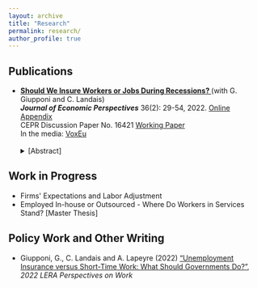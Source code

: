 ```yaml
---
layout: archive
title: "Research"
permalink: research/
author_profile: true
---
```


## Publications

<ul>
<li> <b> <a href="https://pubs.aeaweb.org/doi/pdfplus/10.1257/jep.36.2.29"> Should We Insure Workers or Jobs During Recessions? </a> </b> (with G. Giupponi and C. Landais)
</li> 
<b> <em> Journal of Economic Perspectives</em></b> 36(2): 29-54, 2022. <a href="https://www.dropbox.com/s/6c315g39qo1zh65/JEP_STW_UI_Appendix_220411.pdf?dl=0"> Online Appendix </a>
<br />
CEPR Discussion Paper No. 16421 <a href ="https://www.dropbox.com/s/tvl2mimvx5xcu4i/WP_STW_UI_Paper_Appendix_220204.pdf?dl=0"> Working Paper </a>
<br />
In the media: <a href="https://voxeu.org/article/social-insurance-policies-turbulent-times-short-time-work-versus-unemployment-insurance"> VoxEu</a>  <br />
 <br />
 
<details><summary>[Abstract]</summary>
<p>
<em> What is the most efficient way to respond to recessions in the labor market? To this question, policymakers on both sides of the pond gave two diametrically opposed answers during the recent crisis. In the US, the focus was on insuring workers, by aggressively increasing the generosity of unemployment insurance. In Europe, to the contrary, policies were concentrated on saving job matches, with the massive use of labor hoarding subsidies through short-time-work programs, on which so little is actually known. So who got it right? Should we insure workers or jobs during recessions? In this article, we show that far from being substitutes, unemployment insurance and short-time-work policies exhibit strong complementarities. They provide insurance to different types of workers, and against different types of shocks. Short-time-work can be an effective way to reduce socially costly layoffs against large temporary shocks but is less effective against more persistent shocks that require reallocation across firms and sectors. Overall, we conclude that short-time-work is an important and useful addition to the labor market policy-toolkit during recessions, which should be used alongside unemployment insurance.
</em>
</p>
</details>
 
</ul>

## Work in Progress 
<ul>
 <li> Firms' Expectations and Labor Adjustment
</li> 
<li> Employed In-house or Outsourced - Where Do Workers in Services Stand? [Master Thesis]
</li> 
 
</ul>

## Policy Work and Other Writing 
<ul>
 <li> Giupponi, G., C. Landais and A. Lapeyre (2022) <a href="https://www.dropbox.com/s/0vt56wjnawaq54g/POW_2022_Vol26_Pgs64-67_GiupponiLandaisLapeyre.pdf?dl=0"> “Unemployment Insurance versus Short-Time Work: What Should Governments Do?”</a>, <em> 2022 LERA Perspectives on Work</em>
</li> 
 
</ul>
